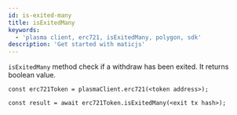 ```yaml
---
id: is-exited-many
title: isExitedMany
keywords:
  - 'plasma client, erc721, isExitedMany, polygon, sdk'
description: 'Get started with maticjs'
---
```


`isExitedMany` method check if a withdraw has been exited. It returns boolean value.

```
const erc721Token = plasmaClient.erc721(<token address>);

const result = await erc721Token.isExitedMany(<exit tx hash>);

```

